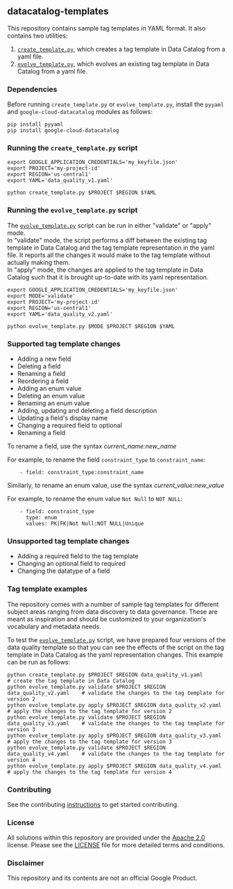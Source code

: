 ## datacatalog-templates

This repository contains sample tag templates in YAML format. It also contains two utilities: 
1. [`create_template.py`](create_template.py), which creates a tag template in Data Catalog from a yaml file. 
2. [`evolve_template.py`](evolve_template.py), which evolves an existing tag template in Data Catalog from a yaml file.  


### Dependencies

Before running `create_template.py` or `evolve_template.py`, install the `pyyaml` and `google-cloud-datacatalog` modules as follows:

```
pip install pyyaml
pip install google-cloud-datacatalog
```

### Running the `create_template.py` script

```
export GOOGLE_APPLICATION_CREDENTIALS='my_keyfile.json'
export PROJECT='my-project-id'
export REGION='us-central1'
export YAML='data_quality_v1.yaml'

python create_template.py $PROJECT $REGION $YAML
```

### Running the `evolve_template.py` script

The [`evolve_template.py`](evolve_template.py) script can be run in either "validate" or "apply" mode. <br>
In "validate" mode, the script performs a diff between the existing tag template in Data Catalog and the tag template representation in the yaml file. It reports all the changes it would make to the tag template without actually making them. <br>
In "apply" mode, the changes are applied to the tag template in Data Catalog such that it is brought up-to-date with its yaml representation.<br> 

```
export GOOGLE_APPLICATION_CREDENTIALS='my_keyfile.json'
export MODE='validate'
export PROJECT='my-project-id'
export REGION='us-central1'
export YAML='data_quality_v2.yaml'

python evolve_template.py $MODE $PROJECT $REGION $YAML
```

### Supported tag template changes

- Adding a new field 
- Deleting a field
- Renaming a field 
- Reordering a field
- Adding an enum value
- Deleting an enum value
- Renaming an enum value
- Adding, updating and deleting a field description
- Updating a field's display name
- Changing a required field to optional
- Renaming a field

To rename a field, use the syntax _current_name:new_name_<br>

For example, to rename the field `constraint_type` to `constraint_name`:<br>
```
    - field: constraint_type:constraint_name
```

Similarly, to rename an enum value, use the syntax _current_value:new_value_<br>

For example, to rename the enum value `Not Null` to `NOT NULL`:<br>
```
    - field: constraint_type
      type: enum
      values: PK|FK|Not Null:NOT NULL|Unique
```

### Unsupported tag template changes

- Adding a required field to the tag template
- Changing an optional field to required
- Changing the datatype of a field

### Tag template examples

The repository comes with a number of sample tag templates for different subject areas ranging from data discovery to data governance. These are meant as inspiration and should be customized to your organization's vocabulary and metadata needs. 

To test the [`evolve_template.py`](evolve_template.py) script, we have prepared four versions of the data quality template so that you can see the effects of the script on the tag template in Data Catalog as the yaml representation changes. This example can be run as follows:

```
python create_template.py $PROJECT $REGION data_quality_v1.yaml             # create the tag template in Data Catalog
python evolve_template.py validate $PROJECT $REGION data_quality_v2.yaml    # validate the changes to the tag template for version 2
python evolve_template.py apply $PROJECT $REGION data_quality_v2.yaml       # apply the changes to the tag template for version 2
python evolve_template.py validate $PROJECT $REGION data_quality_v3.yaml    # validate the changes to the tag template for version 3
python evolve_template.py apply $PROJECT $REGION data_quality_v3.yaml       # apply the changes to the tag template for version 3
python evolve_template.py validate $PROJECT $REGION data_quality_v4.yaml    # validate the changes to the tag template for version 4
python evolve_template.py apply $PROJECT $REGION data_quality_v4.yaml       # apply the changes to the tag template for version 4
```

### Contributing

See the contributing [instructions](/CONTRIBUTING.md) to get started
contributing.


### License

All solutions within this repository are provided under the
[Apache 2.0](https://www.apache.org/licenses/LICENSE-2.0) license. Please see
the [LICENSE](/LICENSE) file for more detailed terms and conditions.


### Disclaimer

This repository and its contents are not an official Google Product.

